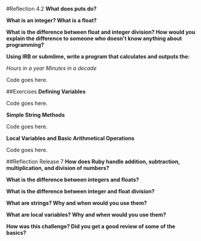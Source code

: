 #Reflection 4.2
**What does puts do?**



**What is an integer? What is a float?**



**What is the difference between float and integer division? How would you explain the difference to someone who doesn't know anything about programming?**



**Using IRB or submlime, write a program that calculates and outputs the:**

*Hours in a year*
*Minutes in a decade*

Code goes here.

##Exercises
**Defining Variables**

Code goes here.

**Simple String Methods**

Code goes here.

**Local Variables and Basic Arithmetical Operations**

Code goes here.

##Reflection Release 7
**How does Ruby handle addition, subtraction, multiplication, and division of numbers?**



**What is the difference between integers and floats?**



**What is the difference between integer and float division?**



**What are strings? Why and when would you use them?**



**What are local variables? Why and when would you use them?**



**How was this challenge? Did you get a good review of some of the basics?**

